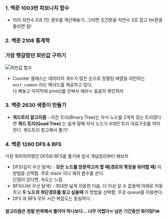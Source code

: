 ### 1. 백준 1003번 피보나치 함수   
  * 미리 자연수 0과 1인 경우를 계산해놓기. 그러면 조건문을 자연수 2로 잡고 for문을 돌리면 됨!   

### 2. 백준 2108 통계학   
### __가장 헷갈렸던 최빈값 구하기__   
![최빈값 함수](https://user-images.githubusercontent.com/57293780/122636363-e0c50180-d123-11eb-96e0-0f6f7a7eb06b.PNG)   
  * Counter 클래스는 데이터의 개수가 많은 순으로 정렬된 배열을 리턴하는 ``most_common`` 라는 메서드를 제공하고 있다.   
  다 해놓고 마지막에 print()를 안써서 에러ㅠ 꼼꼼히 확인하자  
  
### 3. 백준 2630 색종이 만들기   
  * __쿼드트리 알고리즘__ - 이진 트리(Binary Tree)는 자식 노드를 2개씩 갖는 트리였다면 __쿼드 트리(Quad Tree)__ 는 쉽게 말해 자식 노드가 4개인 트리 자료구조를 의미한다. 쿼드트리 참고해서 풀기!   

### 4. 백준 1260 DFS & BFS   
  가장 회피하려했던 DFS와 BFS를 풀기에 앞서 개념정리부터 해보자   
  * DFS(깊이 우선 탐색) - __모든 노드를 방문하고자 할 때(경로의 특징을 둬야할 때)__ 이 방법을 선택함. 주로 stack 이나 재귀 함수를 쓴다.    
                          단점이 있다면, 속도는 느림   
  * BFS(너비 우선 탐색) - 최대한 넓게 이동한 다음, 더 이상 갈 수 없을때 아래로 이동하고 __두 노드의 최단경로를 찾고 싶을때__ 이 방법을 선택함. 주로 queue를 이용한다.   
  * DFS 와 BFS 모두 시간 복잡도는 동일하다.   

#### 알고리즘은 정말 반복해서 풀어야 하나보다... 너무 어렵다ㅠ 남은 기간동안 화이팅!!🔥
  
  
